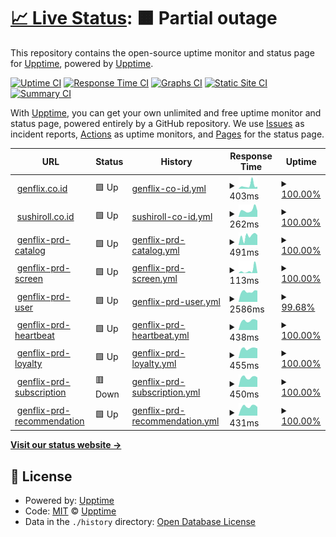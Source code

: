 # [📈 Live Status](https://upptime.github.io/upptime): <!--live status--> **🟧 Partial outage**

This repository contains the open-source uptime monitor and status page for [Upptime](https://upptime.js.org), powered by [Upptime](https://github.com/upptime/upptime).

[![Uptime CI](https://github.com/zurgnflx/uptime/workflows/Uptime%20CI/badge.svg)](https://github.com/zurgnflx/uptime/actions?query=workflow%3A%22Uptime+CI%22)
[![Response Time CI](https://github.com/zurgnflx/uptime/workflows/Response%20Time%20CI/badge.svg)](https://github.com/zurgnflx/uptime/actions?query=workflow%3A%22Response+Time+CI%22)
[![Graphs CI](https://github.com/zurgnflx/uptime/workflows/Graphs%20CI/badge.svg)](https://github.com/zurgnflx/uptime/actions?query=workflow%3A%22Graphs+CI%22)
[![Static Site CI](https://github.com/zurgnflx/uptime/workflows/Static%20Site%20CI/badge.svg)](https://github.com/zurgnflx/uptime/actions?query=workflow%3A%22Static+Site+CI%22)
[![Summary CI](https://github.com/zurgnflx/uptime/workflows/Summary%20CI/badge.svg)](https://github.com/zurgnflx/uptime/actions?query=workflow%3A%22Summary+CI%22)

With [Upptime](https://upptime.js.org), you can get your own unlimited and free uptime monitor and status page, powered entirely by a GitHub repository. We use [Issues](https://github.com/upptime/upptime/issues) as incident reports, [Actions](https://github.com/zurgnflx/uptime/actions) as uptime monitors, and [Pages](https://upptime.github.io/upptime) for the status page.

<!--start: status pages-->
<!-- This summary is generated by Upptime (https://github.com/upptime/upptime) -->
<!-- Do not edit this manually, your changes will be overwritten -->
<!-- prettier-ignore -->
| URL | Status | History | Response Time | Uptime |
| --- | ------ | ------- | ------------- | ------ |
| <img alt="" src="https://icons.duckduckgo.com/ip3/genflix.co.id.ico" height="13"> [genflix.co.id](https://genflix.co.id) | 🟩 Up | [genflix-co-id.yml](https://github.com/zurgnflx/uptime/commits/HEAD/history/genflix-co-id.yml) | <details><summary><img alt="Response time graph" src="./graphs/genflix-co-id/response-time-week.png" height="20"> 403ms</summary><br><a href="https://zurgnflx.github.io/uptime/history/genflix-co-id"><img alt="Response time 513" src="https://img.shields.io/endpoint?url=https%3A%2F%2Fraw.githubusercontent.com%2Fzurgnflx%2Fuptime%2FHEAD%2Fapi%2Fgenflix-co-id%2Fresponse-time.json"></a><br><a href="https://zurgnflx.github.io/uptime/history/genflix-co-id"><img alt="24-hour response time 242" src="https://img.shields.io/endpoint?url=https%3A%2F%2Fraw.githubusercontent.com%2Fzurgnflx%2Fuptime%2FHEAD%2Fapi%2Fgenflix-co-id%2Fresponse-time-day.json"></a><br><a href="https://zurgnflx.github.io/uptime/history/genflix-co-id"><img alt="7-day response time 403" src="https://img.shields.io/endpoint?url=https%3A%2F%2Fraw.githubusercontent.com%2Fzurgnflx%2Fuptime%2FHEAD%2Fapi%2Fgenflix-co-id%2Fresponse-time-week.json"></a><br><a href="https://zurgnflx.github.io/uptime/history/genflix-co-id"><img alt="30-day response time 513" src="https://img.shields.io/endpoint?url=https%3A%2F%2Fraw.githubusercontent.com%2Fzurgnflx%2Fuptime%2FHEAD%2Fapi%2Fgenflix-co-id%2Fresponse-time-month.json"></a><br><a href="https://zurgnflx.github.io/uptime/history/genflix-co-id"><img alt="1-year response time 513" src="https://img.shields.io/endpoint?url=https%3A%2F%2Fraw.githubusercontent.com%2Fzurgnflx%2Fuptime%2FHEAD%2Fapi%2Fgenflix-co-id%2Fresponse-time-year.json"></a></details> | <details><summary><a href="https://zurgnflx.github.io/uptime/history/genflix-co-id">100.00%</a></summary><a href="https://zurgnflx.github.io/uptime/history/genflix-co-id"><img alt="All-time uptime 100.00%" src="https://img.shields.io/endpoint?url=https%3A%2F%2Fraw.githubusercontent.com%2Fzurgnflx%2Fuptime%2FHEAD%2Fapi%2Fgenflix-co-id%2Fuptime.json"></a><br><a href="https://zurgnflx.github.io/uptime/history/genflix-co-id"><img alt="24-hour uptime 100.00%" src="https://img.shields.io/endpoint?url=https%3A%2F%2Fraw.githubusercontent.com%2Fzurgnflx%2Fuptime%2FHEAD%2Fapi%2Fgenflix-co-id%2Fuptime-day.json"></a><br><a href="https://zurgnflx.github.io/uptime/history/genflix-co-id"><img alt="7-day uptime 100.00%" src="https://img.shields.io/endpoint?url=https%3A%2F%2Fraw.githubusercontent.com%2Fzurgnflx%2Fuptime%2FHEAD%2Fapi%2Fgenflix-co-id%2Fuptime-week.json"></a><br><a href="https://zurgnflx.github.io/uptime/history/genflix-co-id"><img alt="30-day uptime 100.00%" src="https://img.shields.io/endpoint?url=https%3A%2F%2Fraw.githubusercontent.com%2Fzurgnflx%2Fuptime%2FHEAD%2Fapi%2Fgenflix-co-id%2Fuptime-month.json"></a><br><a href="https://zurgnflx.github.io/uptime/history/genflix-co-id"><img alt="1-year uptime 100.00%" src="https://img.shields.io/endpoint?url=https%3A%2F%2Fraw.githubusercontent.com%2Fzurgnflx%2Fuptime%2FHEAD%2Fapi%2Fgenflix-co-id%2Fuptime-year.json"></a></details>
| <img alt="" src="https://icons.duckduckgo.com/ip3/sushiroll.co.id.ico" height="13"> [sushiroll.co.id](https://sushiroll.co.id) | 🟩 Up | [sushiroll-co-id.yml](https://github.com/zurgnflx/uptime/commits/HEAD/history/sushiroll-co-id.yml) | <details><summary><img alt="Response time graph" src="./graphs/sushiroll-co-id/response-time-week.png" height="20"> 262ms</summary><br><a href="https://zurgnflx.github.io/uptime/history/sushiroll-co-id"><img alt="Response time 497" src="https://img.shields.io/endpoint?url=https%3A%2F%2Fraw.githubusercontent.com%2Fzurgnflx%2Fuptime%2FHEAD%2Fapi%2Fsushiroll-co-id%2Fresponse-time.json"></a><br><a href="https://zurgnflx.github.io/uptime/history/sushiroll-co-id"><img alt="24-hour response time 233" src="https://img.shields.io/endpoint?url=https%3A%2F%2Fraw.githubusercontent.com%2Fzurgnflx%2Fuptime%2FHEAD%2Fapi%2Fsushiroll-co-id%2Fresponse-time-day.json"></a><br><a href="https://zurgnflx.github.io/uptime/history/sushiroll-co-id"><img alt="7-day response time 262" src="https://img.shields.io/endpoint?url=https%3A%2F%2Fraw.githubusercontent.com%2Fzurgnflx%2Fuptime%2FHEAD%2Fapi%2Fsushiroll-co-id%2Fresponse-time-week.json"></a><br><a href="https://zurgnflx.github.io/uptime/history/sushiroll-co-id"><img alt="30-day response time 438" src="https://img.shields.io/endpoint?url=https%3A%2F%2Fraw.githubusercontent.com%2Fzurgnflx%2Fuptime%2FHEAD%2Fapi%2Fsushiroll-co-id%2Fresponse-time-month.json"></a><br><a href="https://zurgnflx.github.io/uptime/history/sushiroll-co-id"><img alt="1-year response time 497" src="https://img.shields.io/endpoint?url=https%3A%2F%2Fraw.githubusercontent.com%2Fzurgnflx%2Fuptime%2FHEAD%2Fapi%2Fsushiroll-co-id%2Fresponse-time-year.json"></a></details> | <details><summary><a href="https://zurgnflx.github.io/uptime/history/sushiroll-co-id">100.00%</a></summary><a href="https://zurgnflx.github.io/uptime/history/sushiroll-co-id"><img alt="All-time uptime 99.98%" src="https://img.shields.io/endpoint?url=https%3A%2F%2Fraw.githubusercontent.com%2Fzurgnflx%2Fuptime%2FHEAD%2Fapi%2Fsushiroll-co-id%2Fuptime.json"></a><br><a href="https://zurgnflx.github.io/uptime/history/sushiroll-co-id"><img alt="24-hour uptime 100.00%" src="https://img.shields.io/endpoint?url=https%3A%2F%2Fraw.githubusercontent.com%2Fzurgnflx%2Fuptime%2FHEAD%2Fapi%2Fsushiroll-co-id%2Fuptime-day.json"></a><br><a href="https://zurgnflx.github.io/uptime/history/sushiroll-co-id"><img alt="7-day uptime 100.00%" src="https://img.shields.io/endpoint?url=https%3A%2F%2Fraw.githubusercontent.com%2Fzurgnflx%2Fuptime%2FHEAD%2Fapi%2Fsushiroll-co-id%2Fuptime-week.json"></a><br><a href="https://zurgnflx.github.io/uptime/history/sushiroll-co-id"><img alt="30-day uptime 100.00%" src="https://img.shields.io/endpoint?url=https%3A%2F%2Fraw.githubusercontent.com%2Fzurgnflx%2Fuptime%2FHEAD%2Fapi%2Fsushiroll-co-id%2Fuptime-month.json"></a><br><a href="https://zurgnflx.github.io/uptime/history/sushiroll-co-id"><img alt="1-year uptime 99.98%" src="https://img.shields.io/endpoint?url=https%3A%2F%2Fraw.githubusercontent.com%2Fzurgnflx%2Fuptime%2FHEAD%2Fapi%2Fsushiroll-co-id%2Fuptime-year.json"></a></details>
| <img alt="" src="https://icons.duckduckgo.com/ip3/d3l63rih9mbuez.cloudfront.net.ico" height="13"> [genflix-prd-catalog](https://d3l63rih9mbuez.cloudfront.net/catalog/v1.0/) | 🟩 Up | [genflix-prd-catalog.yml](https://github.com/zurgnflx/uptime/commits/HEAD/history/genflix-prd-catalog.yml) | <details><summary><img alt="Response time graph" src="./graphs/genflix-prd-catalog/response-time-week.png" height="20"> 491ms</summary><br><a href="https://zurgnflx.github.io/uptime/history/genflix-prd-catalog"><img alt="Response time 709" src="https://img.shields.io/endpoint?url=https%3A%2F%2Fraw.githubusercontent.com%2Fzurgnflx%2Fuptime%2FHEAD%2Fapi%2Fgenflix-prd-catalog%2Fresponse-time.json"></a><br><a href="https://zurgnflx.github.io/uptime/history/genflix-prd-catalog"><img alt="24-hour response time 549" src="https://img.shields.io/endpoint?url=https%3A%2F%2Fraw.githubusercontent.com%2Fzurgnflx%2Fuptime%2FHEAD%2Fapi%2Fgenflix-prd-catalog%2Fresponse-time-day.json"></a><br><a href="https://zurgnflx.github.io/uptime/history/genflix-prd-catalog"><img alt="7-day response time 491" src="https://img.shields.io/endpoint?url=https%3A%2F%2Fraw.githubusercontent.com%2Fzurgnflx%2Fuptime%2FHEAD%2Fapi%2Fgenflix-prd-catalog%2Fresponse-time-week.json"></a><br><a href="https://zurgnflx.github.io/uptime/history/genflix-prd-catalog"><img alt="30-day response time 430" src="https://img.shields.io/endpoint?url=https%3A%2F%2Fraw.githubusercontent.com%2Fzurgnflx%2Fuptime%2FHEAD%2Fapi%2Fgenflix-prd-catalog%2Fresponse-time-month.json"></a><br><a href="https://zurgnflx.github.io/uptime/history/genflix-prd-catalog"><img alt="1-year response time 709" src="https://img.shields.io/endpoint?url=https%3A%2F%2Fraw.githubusercontent.com%2Fzurgnflx%2Fuptime%2FHEAD%2Fapi%2Fgenflix-prd-catalog%2Fresponse-time-year.json"></a></details> | <details><summary><a href="https://zurgnflx.github.io/uptime/history/genflix-prd-catalog">100.00%</a></summary><a href="https://zurgnflx.github.io/uptime/history/genflix-prd-catalog"><img alt="All-time uptime 99.98%" src="https://img.shields.io/endpoint?url=https%3A%2F%2Fraw.githubusercontent.com%2Fzurgnflx%2Fuptime%2FHEAD%2Fapi%2Fgenflix-prd-catalog%2Fuptime.json"></a><br><a href="https://zurgnflx.github.io/uptime/history/genflix-prd-catalog"><img alt="24-hour uptime 100.00%" src="https://img.shields.io/endpoint?url=https%3A%2F%2Fraw.githubusercontent.com%2Fzurgnflx%2Fuptime%2FHEAD%2Fapi%2Fgenflix-prd-catalog%2Fuptime-day.json"></a><br><a href="https://zurgnflx.github.io/uptime/history/genflix-prd-catalog"><img alt="7-day uptime 100.00%" src="https://img.shields.io/endpoint?url=https%3A%2F%2Fraw.githubusercontent.com%2Fzurgnflx%2Fuptime%2FHEAD%2Fapi%2Fgenflix-prd-catalog%2Fuptime-week.json"></a><br><a href="https://zurgnflx.github.io/uptime/history/genflix-prd-catalog"><img alt="30-day uptime 100.00%" src="https://img.shields.io/endpoint?url=https%3A%2F%2Fraw.githubusercontent.com%2Fzurgnflx%2Fuptime%2FHEAD%2Fapi%2Fgenflix-prd-catalog%2Fuptime-month.json"></a><br><a href="https://zurgnflx.github.io/uptime/history/genflix-prd-catalog"><img alt="1-year uptime 99.98%" src="https://img.shields.io/endpoint?url=https%3A%2F%2Fraw.githubusercontent.com%2Fzurgnflx%2Fuptime%2FHEAD%2Fapi%2Fgenflix-prd-catalog%2Fuptime-year.json"></a></details>
| <img alt="" src="https://icons.duckduckgo.com/ip3/d3l63rih9mbuez.cloudfront.net.ico" height="13"> [genflix-prd-screen](https://d3l63rih9mbuez.cloudfront.net/screen/v1.0/) | 🟩 Up | [genflix-prd-screen.yml](https://github.com/zurgnflx/uptime/commits/HEAD/history/genflix-prd-screen.yml) | <details><summary><img alt="Response time graph" src="./graphs/genflix-prd-screen/response-time-week.png" height="20"> 113ms</summary><br><a href="https://zurgnflx.github.io/uptime/history/genflix-prd-screen"><img alt="Response time 125" src="https://img.shields.io/endpoint?url=https%3A%2F%2Fraw.githubusercontent.com%2Fzurgnflx%2Fuptime%2FHEAD%2Fapi%2Fgenflix-prd-screen%2Fresponse-time.json"></a><br><a href="https://zurgnflx.github.io/uptime/history/genflix-prd-screen"><img alt="24-hour response time 14" src="https://img.shields.io/endpoint?url=https%3A%2F%2Fraw.githubusercontent.com%2Fzurgnflx%2Fuptime%2FHEAD%2Fapi%2Fgenflix-prd-screen%2Fresponse-time-day.json"></a><br><a href="https://zurgnflx.github.io/uptime/history/genflix-prd-screen"><img alt="7-day response time 113" src="https://img.shields.io/endpoint?url=https%3A%2F%2Fraw.githubusercontent.com%2Fzurgnflx%2Fuptime%2FHEAD%2Fapi%2Fgenflix-prd-screen%2Fresponse-time-week.json"></a><br><a href="https://zurgnflx.github.io/uptime/history/genflix-prd-screen"><img alt="30-day response time 127" src="https://img.shields.io/endpoint?url=https%3A%2F%2Fraw.githubusercontent.com%2Fzurgnflx%2Fuptime%2FHEAD%2Fapi%2Fgenflix-prd-screen%2Fresponse-time-month.json"></a><br><a href="https://zurgnflx.github.io/uptime/history/genflix-prd-screen"><img alt="1-year response time 125" src="https://img.shields.io/endpoint?url=https%3A%2F%2Fraw.githubusercontent.com%2Fzurgnflx%2Fuptime%2FHEAD%2Fapi%2Fgenflix-prd-screen%2Fresponse-time-year.json"></a></details> | <details><summary><a href="https://zurgnflx.github.io/uptime/history/genflix-prd-screen">100.00%</a></summary><a href="https://zurgnflx.github.io/uptime/history/genflix-prd-screen"><img alt="All-time uptime 100.00%" src="https://img.shields.io/endpoint?url=https%3A%2F%2Fraw.githubusercontent.com%2Fzurgnflx%2Fuptime%2FHEAD%2Fapi%2Fgenflix-prd-screen%2Fuptime.json"></a><br><a href="https://zurgnflx.github.io/uptime/history/genflix-prd-screen"><img alt="24-hour uptime 100.00%" src="https://img.shields.io/endpoint?url=https%3A%2F%2Fraw.githubusercontent.com%2Fzurgnflx%2Fuptime%2FHEAD%2Fapi%2Fgenflix-prd-screen%2Fuptime-day.json"></a><br><a href="https://zurgnflx.github.io/uptime/history/genflix-prd-screen"><img alt="7-day uptime 100.00%" src="https://img.shields.io/endpoint?url=https%3A%2F%2Fraw.githubusercontent.com%2Fzurgnflx%2Fuptime%2FHEAD%2Fapi%2Fgenflix-prd-screen%2Fuptime-week.json"></a><br><a href="https://zurgnflx.github.io/uptime/history/genflix-prd-screen"><img alt="30-day uptime 100.00%" src="https://img.shields.io/endpoint?url=https%3A%2F%2Fraw.githubusercontent.com%2Fzurgnflx%2Fuptime%2FHEAD%2Fapi%2Fgenflix-prd-screen%2Fuptime-month.json"></a><br><a href="https://zurgnflx.github.io/uptime/history/genflix-prd-screen"><img alt="1-year uptime 100.00%" src="https://img.shields.io/endpoint?url=https%3A%2F%2Fraw.githubusercontent.com%2Fzurgnflx%2Fuptime%2FHEAD%2Fapi%2Fgenflix-prd-screen%2Fuptime-year.json"></a></details>
| <img alt="" src="https://icons.duckduckgo.com/ip3/prd.genflix.co.id.ico" height="13"> [genflix-prd-user](https://prd.genflix.co.id/user/v1.1/profile/38e70787-c39c-4ee1-8908-c6de48ea8cdb/public) | 🟩 Up | [genflix-prd-user.yml](https://github.com/zurgnflx/uptime/commits/HEAD/history/genflix-prd-user.yml) | <details><summary><img alt="Response time graph" src="./graphs/genflix-prd-user/response-time-week.png" height="20"> 2586ms</summary><br><a href="https://zurgnflx.github.io/uptime/history/genflix-prd-user"><img alt="Response time 807" src="https://img.shields.io/endpoint?url=https%3A%2F%2Fraw.githubusercontent.com%2Fzurgnflx%2Fuptime%2FHEAD%2Fapi%2Fgenflix-prd-user%2Fresponse-time.json"></a><br><a href="https://zurgnflx.github.io/uptime/history/genflix-prd-user"><img alt="24-hour response time 6638" src="https://img.shields.io/endpoint?url=https%3A%2F%2Fraw.githubusercontent.com%2Fzurgnflx%2Fuptime%2FHEAD%2Fapi%2Fgenflix-prd-user%2Fresponse-time-day.json"></a><br><a href="https://zurgnflx.github.io/uptime/history/genflix-prd-user"><img alt="7-day response time 2586" src="https://img.shields.io/endpoint?url=https%3A%2F%2Fraw.githubusercontent.com%2Fzurgnflx%2Fuptime%2FHEAD%2Fapi%2Fgenflix-prd-user%2Fresponse-time-week.json"></a><br><a href="https://zurgnflx.github.io/uptime/history/genflix-prd-user"><img alt="30-day response time 1104" src="https://img.shields.io/endpoint?url=https%3A%2F%2Fraw.githubusercontent.com%2Fzurgnflx%2Fuptime%2FHEAD%2Fapi%2Fgenflix-prd-user%2Fresponse-time-month.json"></a><br><a href="https://zurgnflx.github.io/uptime/history/genflix-prd-user"><img alt="1-year response time 807" src="https://img.shields.io/endpoint?url=https%3A%2F%2Fraw.githubusercontent.com%2Fzurgnflx%2Fuptime%2FHEAD%2Fapi%2Fgenflix-prd-user%2Fresponse-time-year.json"></a></details> | <details><summary><a href="https://zurgnflx.github.io/uptime/history/genflix-prd-user">99.68%</a></summary><a href="https://zurgnflx.github.io/uptime/history/genflix-prd-user"><img alt="All-time uptime 99.08%" src="https://img.shields.io/endpoint?url=https%3A%2F%2Fraw.githubusercontent.com%2Fzurgnflx%2Fuptime%2FHEAD%2Fapi%2Fgenflix-prd-user%2Fuptime.json"></a><br><a href="https://zurgnflx.github.io/uptime/history/genflix-prd-user"><img alt="24-hour uptime 97.78%" src="https://img.shields.io/endpoint?url=https%3A%2F%2Fraw.githubusercontent.com%2Fzurgnflx%2Fuptime%2FHEAD%2Fapi%2Fgenflix-prd-user%2Fuptime-day.json"></a><br><a href="https://zurgnflx.github.io/uptime/history/genflix-prd-user"><img alt="7-day uptime 99.68%" src="https://img.shields.io/endpoint?url=https%3A%2F%2Fraw.githubusercontent.com%2Fzurgnflx%2Fuptime%2FHEAD%2Fapi%2Fgenflix-prd-user%2Fuptime-week.json"></a><br><a href="https://zurgnflx.github.io/uptime/history/genflix-prd-user"><img alt="30-day uptime 99.93%" src="https://img.shields.io/endpoint?url=https%3A%2F%2Fraw.githubusercontent.com%2Fzurgnflx%2Fuptime%2FHEAD%2Fapi%2Fgenflix-prd-user%2Fuptime-month.json"></a><br><a href="https://zurgnflx.github.io/uptime/history/genflix-prd-user"><img alt="1-year uptime 99.08%" src="https://img.shields.io/endpoint?url=https%3A%2F%2Fraw.githubusercontent.com%2Fzurgnflx%2Fuptime%2FHEAD%2Fapi%2Fgenflix-prd-user%2Fuptime-year.json"></a></details>
| <img alt="" src="https://icons.duckduckgo.com/ip3/d3l63rih9mbuez.cloudfront.net.ico" height="13"> [genflix-prd-heartbeat](https://d3l63rih9mbuez.cloudfront.net/heartbeat/v1.0/) | 🟩 Up | [genflix-prd-heartbeat.yml](https://github.com/zurgnflx/uptime/commits/HEAD/history/genflix-prd-heartbeat.yml) | <details><summary><img alt="Response time graph" src="./graphs/genflix-prd-heartbeat/response-time-week.png" height="20"> 438ms</summary><br><a href="https://zurgnflx.github.io/uptime/history/genflix-prd-heartbeat"><img alt="Response time 433" src="https://img.shields.io/endpoint?url=https%3A%2F%2Fraw.githubusercontent.com%2Fzurgnflx%2Fuptime%2FHEAD%2Fapi%2Fgenflix-prd-heartbeat%2Fresponse-time.json"></a><br><a href="https://zurgnflx.github.io/uptime/history/genflix-prd-heartbeat"><img alt="24-hour response time 451" src="https://img.shields.io/endpoint?url=https%3A%2F%2Fraw.githubusercontent.com%2Fzurgnflx%2Fuptime%2FHEAD%2Fapi%2Fgenflix-prd-heartbeat%2Fresponse-time-day.json"></a><br><a href="https://zurgnflx.github.io/uptime/history/genflix-prd-heartbeat"><img alt="7-day response time 438" src="https://img.shields.io/endpoint?url=https%3A%2F%2Fraw.githubusercontent.com%2Fzurgnflx%2Fuptime%2FHEAD%2Fapi%2Fgenflix-prd-heartbeat%2Fresponse-time-week.json"></a><br><a href="https://zurgnflx.github.io/uptime/history/genflix-prd-heartbeat"><img alt="30-day response time 455" src="https://img.shields.io/endpoint?url=https%3A%2F%2Fraw.githubusercontent.com%2Fzurgnflx%2Fuptime%2FHEAD%2Fapi%2Fgenflix-prd-heartbeat%2Fresponse-time-month.json"></a><br><a href="https://zurgnflx.github.io/uptime/history/genflix-prd-heartbeat"><img alt="1-year response time 433" src="https://img.shields.io/endpoint?url=https%3A%2F%2Fraw.githubusercontent.com%2Fzurgnflx%2Fuptime%2FHEAD%2Fapi%2Fgenflix-prd-heartbeat%2Fresponse-time-year.json"></a></details> | <details><summary><a href="https://zurgnflx.github.io/uptime/history/genflix-prd-heartbeat">100.00%</a></summary><a href="https://zurgnflx.github.io/uptime/history/genflix-prd-heartbeat"><img alt="All-time uptime 98.85%" src="https://img.shields.io/endpoint?url=https%3A%2F%2Fraw.githubusercontent.com%2Fzurgnflx%2Fuptime%2FHEAD%2Fapi%2Fgenflix-prd-heartbeat%2Fuptime.json"></a><br><a href="https://zurgnflx.github.io/uptime/history/genflix-prd-heartbeat"><img alt="24-hour uptime 100.00%" src="https://img.shields.io/endpoint?url=https%3A%2F%2Fraw.githubusercontent.com%2Fzurgnflx%2Fuptime%2FHEAD%2Fapi%2Fgenflix-prd-heartbeat%2Fuptime-day.json"></a><br><a href="https://zurgnflx.github.io/uptime/history/genflix-prd-heartbeat"><img alt="7-day uptime 100.00%" src="https://img.shields.io/endpoint?url=https%3A%2F%2Fraw.githubusercontent.com%2Fzurgnflx%2Fuptime%2FHEAD%2Fapi%2Fgenflix-prd-heartbeat%2Fuptime-week.json"></a><br><a href="https://zurgnflx.github.io/uptime/history/genflix-prd-heartbeat"><img alt="30-day uptime 100.00%" src="https://img.shields.io/endpoint?url=https%3A%2F%2Fraw.githubusercontent.com%2Fzurgnflx%2Fuptime%2FHEAD%2Fapi%2Fgenflix-prd-heartbeat%2Fuptime-month.json"></a><br><a href="https://zurgnflx.github.io/uptime/history/genflix-prd-heartbeat"><img alt="1-year uptime 98.85%" src="https://img.shields.io/endpoint?url=https%3A%2F%2Fraw.githubusercontent.com%2Fzurgnflx%2Fuptime%2FHEAD%2Fapi%2Fgenflix-prd-heartbeat%2Fuptime-year.json"></a></details>
| <img alt="" src="https://icons.duckduckgo.com/ip3/d3l63rih9mbuez.cloudfront.net.ico" height="13"> [genflix-prd-loyalty](https://d3l63rih9mbuez.cloudfront.net/loyalty/v1.0/) | 🟩 Up | [genflix-prd-loyalty.yml](https://github.com/zurgnflx/uptime/commits/HEAD/history/genflix-prd-loyalty.yml) | <details><summary><img alt="Response time graph" src="./graphs/genflix-prd-loyalty/response-time-week.png" height="20"> 455ms</summary><br><a href="https://zurgnflx.github.io/uptime/history/genflix-prd-loyalty"><img alt="Response time 424" src="https://img.shields.io/endpoint?url=https%3A%2F%2Fraw.githubusercontent.com%2Fzurgnflx%2Fuptime%2FHEAD%2Fapi%2Fgenflix-prd-loyalty%2Fresponse-time.json"></a><br><a href="https://zurgnflx.github.io/uptime/history/genflix-prd-loyalty"><img alt="24-hour response time 462" src="https://img.shields.io/endpoint?url=https%3A%2F%2Fraw.githubusercontent.com%2Fzurgnflx%2Fuptime%2FHEAD%2Fapi%2Fgenflix-prd-loyalty%2Fresponse-time-day.json"></a><br><a href="https://zurgnflx.github.io/uptime/history/genflix-prd-loyalty"><img alt="7-day response time 455" src="https://img.shields.io/endpoint?url=https%3A%2F%2Fraw.githubusercontent.com%2Fzurgnflx%2Fuptime%2FHEAD%2Fapi%2Fgenflix-prd-loyalty%2Fresponse-time-week.json"></a><br><a href="https://zurgnflx.github.io/uptime/history/genflix-prd-loyalty"><img alt="30-day response time 461" src="https://img.shields.io/endpoint?url=https%3A%2F%2Fraw.githubusercontent.com%2Fzurgnflx%2Fuptime%2FHEAD%2Fapi%2Fgenflix-prd-loyalty%2Fresponse-time-month.json"></a><br><a href="https://zurgnflx.github.io/uptime/history/genflix-prd-loyalty"><img alt="1-year response time 424" src="https://img.shields.io/endpoint?url=https%3A%2F%2Fraw.githubusercontent.com%2Fzurgnflx%2Fuptime%2FHEAD%2Fapi%2Fgenflix-prd-loyalty%2Fresponse-time-year.json"></a></details> | <details><summary><a href="https://zurgnflx.github.io/uptime/history/genflix-prd-loyalty">100.00%</a></summary><a href="https://zurgnflx.github.io/uptime/history/genflix-prd-loyalty"><img alt="All-time uptime 98.85%" src="https://img.shields.io/endpoint?url=https%3A%2F%2Fraw.githubusercontent.com%2Fzurgnflx%2Fuptime%2FHEAD%2Fapi%2Fgenflix-prd-loyalty%2Fuptime.json"></a><br><a href="https://zurgnflx.github.io/uptime/history/genflix-prd-loyalty"><img alt="24-hour uptime 100.00%" src="https://img.shields.io/endpoint?url=https%3A%2F%2Fraw.githubusercontent.com%2Fzurgnflx%2Fuptime%2FHEAD%2Fapi%2Fgenflix-prd-loyalty%2Fuptime-day.json"></a><br><a href="https://zurgnflx.github.io/uptime/history/genflix-prd-loyalty"><img alt="7-day uptime 100.00%" src="https://img.shields.io/endpoint?url=https%3A%2F%2Fraw.githubusercontent.com%2Fzurgnflx%2Fuptime%2FHEAD%2Fapi%2Fgenflix-prd-loyalty%2Fuptime-week.json"></a><br><a href="https://zurgnflx.github.io/uptime/history/genflix-prd-loyalty"><img alt="30-day uptime 100.00%" src="https://img.shields.io/endpoint?url=https%3A%2F%2Fraw.githubusercontent.com%2Fzurgnflx%2Fuptime%2FHEAD%2Fapi%2Fgenflix-prd-loyalty%2Fuptime-month.json"></a><br><a href="https://zurgnflx.github.io/uptime/history/genflix-prd-loyalty"><img alt="1-year uptime 98.85%" src="https://img.shields.io/endpoint?url=https%3A%2F%2Fraw.githubusercontent.com%2Fzurgnflx%2Fuptime%2FHEAD%2Fapi%2Fgenflix-prd-loyalty%2Fuptime-year.json"></a></details>
| <img alt="" src="https://icons.duckduckgo.com/ip3/d3l63rih9mbuez.cloudfront.net.ico" height="13"> [genflix-prd-subscription](https://d3l63rih9mbuez.cloudfront.net/subscription/v1.0/) | 🟥 Down | [genflix-prd-subscription.yml](https://github.com/zurgnflx/uptime/commits/HEAD/history/genflix-prd-subscription.yml) | <details><summary><img alt="Response time graph" src="./graphs/genflix-prd-subscription/response-time-week.png" height="20"> 450ms</summary><br><a href="https://zurgnflx.github.io/uptime/history/genflix-prd-subscription"><img alt="Response time 426" src="https://img.shields.io/endpoint?url=https%3A%2F%2Fraw.githubusercontent.com%2Fzurgnflx%2Fuptime%2FHEAD%2Fapi%2Fgenflix-prd-subscription%2Fresponse-time.json"></a><br><a href="https://zurgnflx.github.io/uptime/history/genflix-prd-subscription"><img alt="24-hour response time 450" src="https://img.shields.io/endpoint?url=https%3A%2F%2Fraw.githubusercontent.com%2Fzurgnflx%2Fuptime%2FHEAD%2Fapi%2Fgenflix-prd-subscription%2Fresponse-time-day.json"></a><br><a href="https://zurgnflx.github.io/uptime/history/genflix-prd-subscription"><img alt="7-day response time 450" src="https://img.shields.io/endpoint?url=https%3A%2F%2Fraw.githubusercontent.com%2Fzurgnflx%2Fuptime%2FHEAD%2Fapi%2Fgenflix-prd-subscription%2Fresponse-time-week.json"></a><br><a href="https://zurgnflx.github.io/uptime/history/genflix-prd-subscription"><img alt="30-day response time 464" src="https://img.shields.io/endpoint?url=https%3A%2F%2Fraw.githubusercontent.com%2Fzurgnflx%2Fuptime%2FHEAD%2Fapi%2Fgenflix-prd-subscription%2Fresponse-time-month.json"></a><br><a href="https://zurgnflx.github.io/uptime/history/genflix-prd-subscription"><img alt="1-year response time 426" src="https://img.shields.io/endpoint?url=https%3A%2F%2Fraw.githubusercontent.com%2Fzurgnflx%2Fuptime%2FHEAD%2Fapi%2Fgenflix-prd-subscription%2Fresponse-time-year.json"></a></details> | <details><summary><a href="https://zurgnflx.github.io/uptime/history/genflix-prd-subscription">100.00%</a></summary><a href="https://zurgnflx.github.io/uptime/history/genflix-prd-subscription"><img alt="All-time uptime 98.85%" src="https://img.shields.io/endpoint?url=https%3A%2F%2Fraw.githubusercontent.com%2Fzurgnflx%2Fuptime%2FHEAD%2Fapi%2Fgenflix-prd-subscription%2Fuptime.json"></a><br><a href="https://zurgnflx.github.io/uptime/history/genflix-prd-subscription"><img alt="24-hour uptime 99.99%" src="https://img.shields.io/endpoint?url=https%3A%2F%2Fraw.githubusercontent.com%2Fzurgnflx%2Fuptime%2FHEAD%2Fapi%2Fgenflix-prd-subscription%2Fuptime-day.json"></a><br><a href="https://zurgnflx.github.io/uptime/history/genflix-prd-subscription"><img alt="7-day uptime 100.00%" src="https://img.shields.io/endpoint?url=https%3A%2F%2Fraw.githubusercontent.com%2Fzurgnflx%2Fuptime%2FHEAD%2Fapi%2Fgenflix-prd-subscription%2Fuptime-week.json"></a><br><a href="https://zurgnflx.github.io/uptime/history/genflix-prd-subscription"><img alt="30-day uptime 100.00%" src="https://img.shields.io/endpoint?url=https%3A%2F%2Fraw.githubusercontent.com%2Fzurgnflx%2Fuptime%2FHEAD%2Fapi%2Fgenflix-prd-subscription%2Fuptime-month.json"></a><br><a href="https://zurgnflx.github.io/uptime/history/genflix-prd-subscription"><img alt="1-year uptime 98.85%" src="https://img.shields.io/endpoint?url=https%3A%2F%2Fraw.githubusercontent.com%2Fzurgnflx%2Fuptime%2FHEAD%2Fapi%2Fgenflix-prd-subscription%2Fuptime-year.json"></a></details>
| <img alt="" src="https://icons.duckduckgo.com/ip3/d3l63rih9mbuez.cloudfront.net.ico" height="13"> [genflix-prd-recommendation](https://d3l63rih9mbuez.cloudfront.net/recommendation/v1.0/) | 🟩 Up | [genflix-prd-recommendation.yml](https://github.com/zurgnflx/uptime/commits/HEAD/history/genflix-prd-recommendation.yml) | <details><summary><img alt="Response time graph" src="./graphs/genflix-prd-recommendation/response-time-week.png" height="20"> 431ms</summary><br><a href="https://zurgnflx.github.io/uptime/history/genflix-prd-recommendation"><img alt="Response time 435" src="https://img.shields.io/endpoint?url=https%3A%2F%2Fraw.githubusercontent.com%2Fzurgnflx%2Fuptime%2FHEAD%2Fapi%2Fgenflix-prd-recommendation%2Fresponse-time.json"></a><br><a href="https://zurgnflx.github.io/uptime/history/genflix-prd-recommendation"><img alt="24-hour response time 406" src="https://img.shields.io/endpoint?url=https%3A%2F%2Fraw.githubusercontent.com%2Fzurgnflx%2Fuptime%2FHEAD%2Fapi%2Fgenflix-prd-recommendation%2Fresponse-time-day.json"></a><br><a href="https://zurgnflx.github.io/uptime/history/genflix-prd-recommendation"><img alt="7-day response time 431" src="https://img.shields.io/endpoint?url=https%3A%2F%2Fraw.githubusercontent.com%2Fzurgnflx%2Fuptime%2FHEAD%2Fapi%2Fgenflix-prd-recommendation%2Fresponse-time-week.json"></a><br><a href="https://zurgnflx.github.io/uptime/history/genflix-prd-recommendation"><img alt="30-day response time 453" src="https://img.shields.io/endpoint?url=https%3A%2F%2Fraw.githubusercontent.com%2Fzurgnflx%2Fuptime%2FHEAD%2Fapi%2Fgenflix-prd-recommendation%2Fresponse-time-month.json"></a><br><a href="https://zurgnflx.github.io/uptime/history/genflix-prd-recommendation"><img alt="1-year response time 435" src="https://img.shields.io/endpoint?url=https%3A%2F%2Fraw.githubusercontent.com%2Fzurgnflx%2Fuptime%2FHEAD%2Fapi%2Fgenflix-prd-recommendation%2Fresponse-time-year.json"></a></details> | <details><summary><a href="https://zurgnflx.github.io/uptime/history/genflix-prd-recommendation">100.00%</a></summary><a href="https://zurgnflx.github.io/uptime/history/genflix-prd-recommendation"><img alt="All-time uptime 100.00%" src="https://img.shields.io/endpoint?url=https%3A%2F%2Fraw.githubusercontent.com%2Fzurgnflx%2Fuptime%2FHEAD%2Fapi%2Fgenflix-prd-recommendation%2Fuptime.json"></a><br><a href="https://zurgnflx.github.io/uptime/history/genflix-prd-recommendation"><img alt="24-hour uptime 100.00%" src="https://img.shields.io/endpoint?url=https%3A%2F%2Fraw.githubusercontent.com%2Fzurgnflx%2Fuptime%2FHEAD%2Fapi%2Fgenflix-prd-recommendation%2Fuptime-day.json"></a><br><a href="https://zurgnflx.github.io/uptime/history/genflix-prd-recommendation"><img alt="7-day uptime 100.00%" src="https://img.shields.io/endpoint?url=https%3A%2F%2Fraw.githubusercontent.com%2Fzurgnflx%2Fuptime%2FHEAD%2Fapi%2Fgenflix-prd-recommendation%2Fuptime-week.json"></a><br><a href="https://zurgnflx.github.io/uptime/history/genflix-prd-recommendation"><img alt="30-day uptime 100.00%" src="https://img.shields.io/endpoint?url=https%3A%2F%2Fraw.githubusercontent.com%2Fzurgnflx%2Fuptime%2FHEAD%2Fapi%2Fgenflix-prd-recommendation%2Fuptime-month.json"></a><br><a href="https://zurgnflx.github.io/uptime/history/genflix-prd-recommendation"><img alt="1-year uptime 100.00%" src="https://img.shields.io/endpoint?url=https%3A%2F%2Fraw.githubusercontent.com%2Fzurgnflx%2Fuptime%2FHEAD%2Fapi%2Fgenflix-prd-recommendation%2Fuptime-year.json"></a></details>

<!--end: status pages-->

[**Visit our status website →**](https://upptime.github.io/upptime)

## 📄 License

- Powered by: [Upptime](https://github.com/upptime/upptime)
- Code: [MIT](./LICENSE) © [Upptime](https://upptime.js.org)
- Data in the `./history` directory: [Open Database License](https://opendatacommons.org/licenses/odbl/1-0/)
